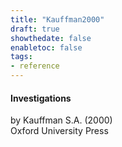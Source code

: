 ```yaml
---
title: "Kauffman2000"
draft: true
showthedate: false
enabletoc: false
tags:
- reference
---
```


#### **Investigations**     
by Kauffman S.A. (2000)         
Oxford University Press      


